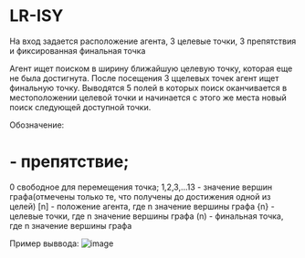 # LR-ISY

На вход задается расположение агента, 3 целевые точки, 3 препятствия и фиксированная финальная точка

Агент ищет поиском в ширину ближайшую целевую точку, которая еще не была достигнута. После посещения 3 ццелевых точек агент ищет финальную точку. 
Выводятся 5 полей в которых поиск оканчивается в местоположении целевой точки и начинается с этого же места новый поиск следующей доступной точки.

Обозначение:
  # - препятствие;
  0 свободное для перемещения точка;
  1,2,3,...13 - значение вершин графа(отмечены только те, что получены до достижения одной из целей)
  [n] - положение агента, где n значение вершины графа
  {n} - целевые точки, где n значение вершины графа
  (n) - финальная точка, где n значение вершины графа
  
  Пример выввода:
  ![image](https://user-images.githubusercontent.com/71066561/198882279-82e639e5-6e24-4a5e-871d-90817b4fabba.png)
